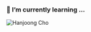 ### 🌱 I’m currently learning ...

![Hanjoong Cho](https://github-readme-stats.vercel.app/api?username=hanjoongcho&show_icons=true&theme=merko)
<!--
**hanjoongcho/hanjoongcho** is a ✨ _special_ ✨ repository because its `README.md` (this file) appears on your GitHub profile.

Here are some ideas to get you started:

- 🔭 I’m currently working on ...
- 🌱 I’m currently learning ...
- 👯 I’m looking to collaborate on ...
- 🤔 I’m looking for help with ...
- 💬 Ask me about ...
- 📫 How to reach me: ...
- 😄 Pronouns: ...
- ⚡ Fun fact: ...
-->
